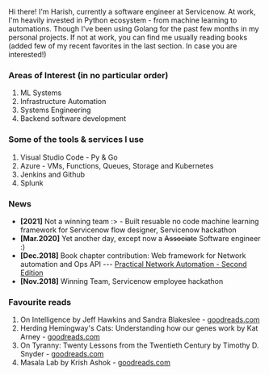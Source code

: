 Hi there! I'm Harish, currently a software engineer at Servicenow. 
At work, I'm heavily invested in Python ecosystem - from machine learning to automations.
Though I've been using Golang for the past few months in my personal projects. If not at work, you can find me usually reading books (added few of my recent favorites in the last section. In case you are interested!)

### Areas of Interest (in no particular order)
1. ML Systems
2. Infrastructure Automation
3. Systems Engineering
4. Backend software development

### Some of the tools & services I use
1. Visual Studio Code - Py & Go
2. Azure - VMs, Functions, Queues, Storage and Kubernetes
3. Jenkins and Github
4. Splunk

### News
- **[2021]** Not a winning team :> - Built resuable no code machine learning framework for Servicenow flow designer, Servicenow hackathon 
- **[Mar.2020]** Yet another day, except now a ~~Associate~~ Software engineer :)
- **[Dec.2018]** Book chapter contribution: Web framework for Network automation and Ops API --- [Practical Network Automation - Second Edition](https://www.packtpub.com/product/practical-network-automation-second-edition/9781789955651)
- **[Nov.2018]** Winning Team, Servicenow employee hackathon

### Favourite reads
1. On Intelligence by Jeff Hawkins and Sandra Blakeslee - [goodreads.com](https://www.goodreads.com/book/show/27539.On_Intelligence)
2. Herding Hemingway's Cats: Understanding how our genes work by Kat Arney - [goodreads.com](https://www.goodreads.com/book/show/25663760-herding-hemingway-s-cats?from_search=true&from_srp=true&qid=dCwBtde3Se&rank=1)
3. On Tyranny: Twenty Lessons from the Twentieth Century by Timothy D. Snyder - [goodreads.com](https://www.goodreads.com/book/show/33917107-on-tyranny?from_search=true&from_srp=true&qid=TfHcWZNaLD&rank=1)
4. Masala Lab by Krish Ashok - [goodreads.com](https://www.goodreads.com/book/show/54968807-masala-lab?from_search=true&from_srp=true&qid=k8mAkN54ny&rank=1)
